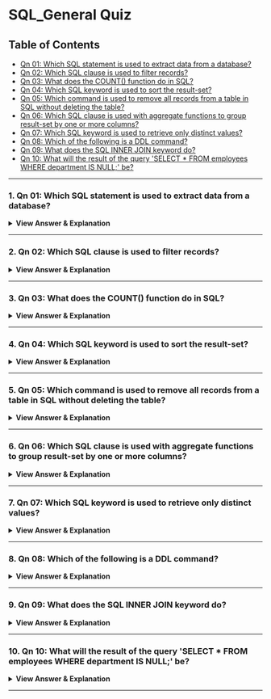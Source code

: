 # SQL_General Quiz

## Table of Contents
- [Qn 01: Which SQL statement is used to extract data from a database?](#1)
- [Qn 02: Which SQL clause is used to filter records?](#2)
- [Qn 03: What does the COUNT() function do in SQL?](#3)
- [Qn 04: Which SQL keyword is used to sort the result-set?](#4)
- [Qn 05: Which command is used to remove all records from a table in SQL without deleting the table?](#5)
- [Qn 06: Which SQL clause is used with aggregate functions to group result-set by one or more columns?](#6)
- [Qn 07: Which SQL keyword is used to retrieve only distinct values?](#7)
- [Qn 08: Which of the following is a DDL command?](#8)
- [Qn 09: What does the SQL INNER JOIN keyword do?](#9)
- [Qn 10: What will the result of the query 'SELECT * FROM employees WHERE department IS NULL;' be?](#10)

---

### 1. Qn 01: Which SQL statement is used to extract data from a database?
<details>
<summary><strong>View Answer & Explanation</strong></summary>

**Answer:** SELECT

**Explanation:** The SELECT statement is used to extract data from a database table.


[Go to TOC](#table-of-contents)

</details>

---
### 2. Qn 02: Which SQL clause is used to filter records?
<details>
<summary><strong>View Answer & Explanation</strong></summary>

**Answer:** WHERE

**Explanation:** The WHERE clause is used to filter records based on specific conditions.


[Go to TOC](#table-of-contents)

</details>

---
### 3. Qn 03: What does the COUNT() function do in SQL?
<details>
<summary><strong>View Answer & Explanation</strong></summary>

**Answer:** Counts non-NULL rows

**Explanation:** COUNT() returns the number of non-NULL values in a specified column.


[Go to TOC](#table-of-contents)

</details>

---
### 4. Qn 04: Which SQL keyword is used to sort the result-set?
<details>
<summary><strong>View Answer & Explanation</strong></summary>

**Answer:** ORDER BY

**Explanation:** ORDER BY is used to sort the results of a SELECT query.


[Go to TOC](#table-of-contents)

</details>

---
### 5. Qn 05: Which command is used to remove all records from a table in SQL without deleting the table?
<details>
<summary><strong>View Answer & Explanation</strong></summary>

**Answer:** TRUNCATE

**Explanation:** TRUNCATE removes all records from a table but retains the table structure.


[Go to TOC](#table-of-contents)

</details>

---
### 6. Qn 06: Which SQL clause is used with aggregate functions to group result-set by one or more columns?
<details>
<summary><strong>View Answer & Explanation</strong></summary>

**Answer:** GROUP BY

**Explanation:** GROUP BY groups rows that have the same values into summary rows.


[Go to TOC](#table-of-contents)

</details>

---
### 7. Qn 07: Which SQL keyword is used to retrieve only distinct values?
<details>
<summary><strong>View Answer & Explanation</strong></summary>

**Answer:** DISTINCT

**Explanation:** DISTINCT is used to return only different (distinct) values.


[Go to TOC](#table-of-contents)

</details>

---
### 8. Qn 08: Which of the following is a DDL command?
<details>
<summary><strong>View Answer & Explanation</strong></summary>

**Answer:** CREATE

**Explanation:** CREATE is a DDL (Data Definition Language) command used to create a new table or database.


[Go to TOC](#table-of-contents)

</details>

---
### 9. Qn 09: What does the SQL INNER JOIN keyword do?
<details>
<summary><strong>View Answer & Explanation</strong></summary>

**Answer:** Returns rows when there is a match in both tables

**Explanation:** INNER JOIN selects records that have matching values in both tables.


[Go to TOC](#table-of-contents)

</details>

---
### 10. Qn 10: What will the result of the query 'SELECT * FROM employees WHERE department IS NULL;' be?
<details>
<summary><strong>View Answer & Explanation</strong></summary>

**Answer:** It selects employees with NULL department

**Explanation:** IS NULL checks for columns that contain NULL values.


[Go to TOC](#table-of-contents)

</details>

---
